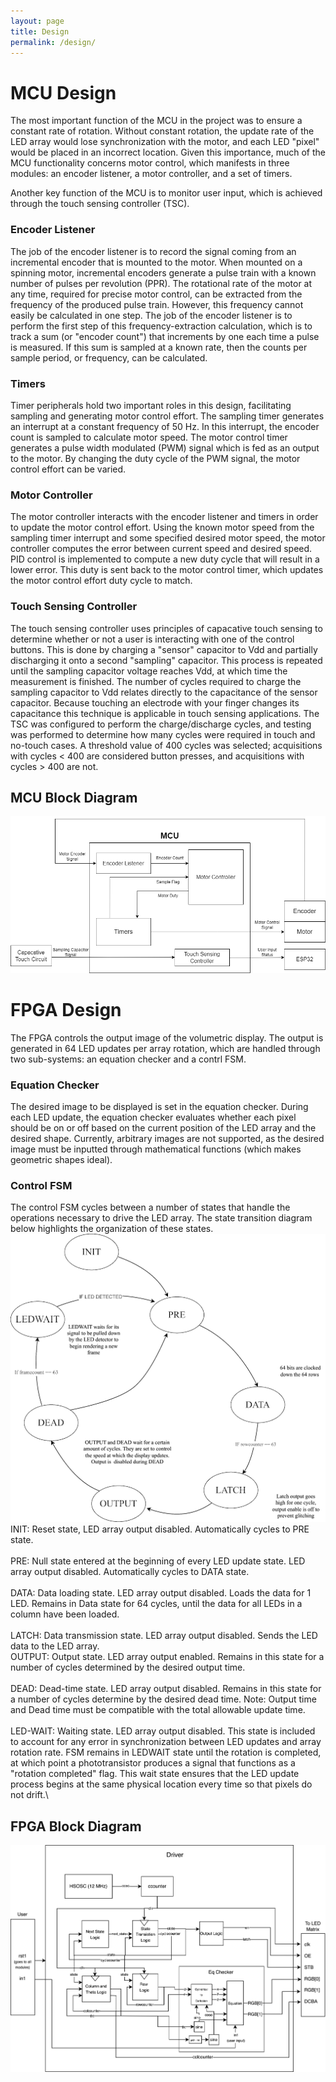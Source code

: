 ```yaml
---
layout: page
title: Design
permalink: /design/
---
```


# MCU Design
The most important function of the MCU in the project was to ensure a constant rate of rotation. Without constant rotation, the update rate of the LED array would lose synchronization with the motor, and each LED "pixel" would be placed in an incorrect location. Given this importance, much of the MCU functionality concerns motor control, which manifests in three modules: an encoder listener, a motor controller, and a set of timers. 

Another key function of the MCU is to monitor user input, which is achieved through the touch sensing controller (TSC).
### Encoder Listener
The job of the encoder listener is to record the signal coming from an incremental encoder that is mounted to the motor. When mounted on a spinning motor, incremental encoders generate a pulse train with a known number of pulses per revolution (PPR). The rotational rate of the motor at any time, required for precise motor control, can be extracted from the frequency of the produced pulse train. However, this frequency cannot easily be calculated in one step. The job of the encoder listener is to perform the first step of this frequency-extraction calculation, which is to track a sum (or "encoder count") that increments by one each time a pulse is measured. If this sum is sampled at a known rate, then the counts per sample period, or frequency, can be calculated. 
### Timers
Timer peripherals hold two important roles in this design, facilitating sampling and generating motor control effort. The sampling timer generates an interrupt at a constant frequency of 50 Hz. In this interrupt, the encoder count is sampled to calculate motor speed. The motor control timer generates a pulse width modulated (PWM) signal which is fed as an output to the motor. By changing the duty cycle of the PWM signal, the motor control effort can be varied. 
### Motor Controller
The motor controller interacts with the encoder listener and timers in order to update the motor control effort. Using the known motor speed from the sampling timer interrupt and some specified desired motor speed, the motor controller computes the error between current speed and desired speed. PID control is implemented to compute a new duty cycle that will result in a lower error. This duty is sent back to the motor control timer, which updates the motor control effort duty cycle to match. 
### Touch Sensing Controller
The touch sensing controller uses principles of capacative touch sensing to determine whether or not a user is interacting with one of the control buttons. This is done by  charging a "sensor" capacitor to Vdd and partially discharging it onto a second "sampling" capacitor. This process is repeated until the sampling capacitor voltage reaches Vdd, at which time the measurement is finished. The number of cycles required to charge the sampling capacitor to Vdd relates directly to the capacitance of the sensor capacitor. Because touching an electrode with your finger changes its capacitance this technique is applicable in touch sensing applications. 
The TSC was configured to perform the charge/discharge cycles, and testing was performed to determine how many cycles were required in touch and no-touch cases. A threshold value of 400 cycles was selected; acquisitions with cycles < 400 are considered button presses, and acquisitions with cycles > 400 are not. 
## MCU Block Diagram
![mcuBD](./assets/img/mcuBD.png)
# FPGA Design
The FPGA controls the output image of the volumetric display. The output is generated in 64 LED updates per array rotation, which are handled through two sub-systems: an equation checker and a contrl FSM. 
### Equation Checker
The desired image to be displayed is set in the equation checker. During each LED update, the equation checker evaluates whether each pixel should be on or off based on the current position of the LED array and the desired shape. Currently, arbitrary images are not supported, as the desired image must be inputted through mathematical functions (which makes geometric shapes ideal). 
### Control FSM
The control FSM cycles between a number of states that handle the operations necessary to drive the LED array. The state transition diagram below highlights the organization of these states. 
![state_transition_diagram](./assets/img/FSM_statetransition.png)\
INIT: Reset state, LED array output disabled. Automatically cycles to PRE state.\
\
PRE: Null state entered at the beginning of every LED update state. LED array output disabled. Automatically cycles to DATA state.\
\
DATA: Data loading state. LED array output disabled. Loads the data for 1 LED. Remains in Data state for 64 cycles, until the data for all LEDs in a column have been loaded.\
\
LATCH: Data transmission state. LED array output disabled. Sends the LED data to the LED array.\
OUTPUT: Output state. LED array output enabled. Remains in this state for a number of cycles determined by the desired output time.\
\
DEAD: Dead-time state. LED array output disabled. Remains in this state for a number of cycles determine by the desired dead time. Note: Output time and Dead time must be compatible with the total allowable update time.\
\
LED-WAIT: Waiting state. LED array output disabled. This state is included to account for any error in synchronization between LED updates and array rotation rate. FSM remains in LEDWAIT state until the rotation is completed, at which point a phototransistor produces a signal that functions as a "rotation completed" flag. This wait state ensures that the LED update process begins at the same physical location every time so that pixels do not drift.\ 
## FPGA Block Diagram
![FPGA_BD](./assets/img/FPGA_BD.png)
